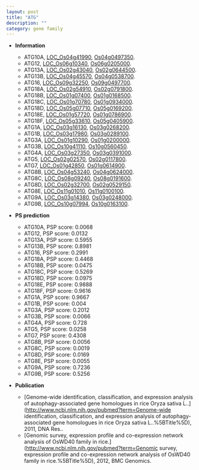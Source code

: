 ```yaml
---
layout: post
title: "ATG"
description: ""
category: gene family
---
```


* **Information**  
    + ATG10A, [LOC_Os04g41990](http://rice.uga.edu/cgi-bin/ORF_infopage.cgi?orf=LOC_Os04g41990), [Os04g0497350](http://rapdb.dna.affrc.go.jp/viewer/gbrowse_details/irgsp1?name=Os04g0497350).
    + ATG12, [LOC_Os06g10340](http://rice.uga.edu/cgi-bin/ORF_infopage.cgi?orf=LOC_Os06g10340), [Os06g0205000](http://rapdb.dna.affrc.go.jp/viewer/gbrowse_details/irgsp1?name=Os06g0205000).
    + ATG13A, [LOC_Os02g43040](http://rice.uga.edu/cgi-bin/ORF_infopage.cgi?orf=LOC_Os02g43040), [Os02g0644500](http://rapdb.dna.affrc.go.jp/viewer/gbrowse_details/irgsp1?name=Os02g0644500).
    + ATG13B, [LOC_Os04g45570](http://rice.uga.edu/cgi-bin/ORF_infopage.cgi?orf=LOC_Os04g45570), [Os04g0538700](http://rapdb.dna.affrc.go.jp/viewer/gbrowse_details/irgsp1?name=Os04g0538700).
    + ATG16, [LOC_Os09g32250](http://rice.uga.edu/cgi-bin/ORF_infopage.cgi?orf=LOC_Os09g32250), [Os09g0497700](http://rapdb.dna.affrc.go.jp/viewer/gbrowse_details/irgsp1?name=Os09g0497700).
    + ATG18A, [LOC_Os02g54910](http://rice.uga.edu/cgi-bin/ORF_infopage.cgi?orf=LOC_Os02g54910), [Os02g0791800](http://rapdb.dna.affrc.go.jp/viewer/gbrowse_details/irgsp1?name=Os02g0791800).
    + ATG18B, [LOC_Os01g07400](http://rice.uga.edu/cgi-bin/ORF_infopage.cgi?orf=LOC_Os01g07400), [Os01g0168500](http://rapdb.dna.affrc.go.jp/viewer/gbrowse_details/irgsp1?name=Os01g0168500).
    + ATG18C, [LOC_Os01g70780](http://rice.uga.edu/cgi-bin/ORF_infopage.cgi?orf=LOC_Os01g70780), [Os01g0934000](http://rapdb.dna.affrc.go.jp/viewer/gbrowse_details/irgsp1?name=Os01g0934000).
    + ATG18D, [LOC_Os05g07710](http://rice.uga.edu/cgi-bin/ORF_infopage.cgi?orf=LOC_Os05g07710), [Os05g0169200](http://rapdb.dna.affrc.go.jp/viewer/gbrowse_details/irgsp1?name=Os05g0169200).
    + ATG18E, [LOC_Os01g57720](http://rice.uga.edu/cgi-bin/ORF_infopage.cgi?orf=LOC_Os01g57720), [Os01g0786900](http://rapdb.dna.affrc.go.jp/viewer/gbrowse_details/irgsp1?name=Os01g0786900).
    + ATG18F, [LOC_Os05g33610](http://rice.uga.edu/cgi-bin/ORF_infopage.cgi?orf=LOC_Os05g33610), [Os05g0405900](http://rapdb.dna.affrc.go.jp/viewer/gbrowse_details/irgsp1?name=Os05g0405900).
    + ATG1A, [LOC_Os03g16130](http://rice.uga.edu/cgi-bin/ORF_infopage.cgi?orf=LOC_Os03g16130), [Os03g0268200](http://rapdb.dna.affrc.go.jp/viewer/gbrowse_details/irgsp1?name=Os03g0268200).
    + ATG1B, [LOC_Os03g17980](http://rice.uga.edu/cgi-bin/ORF_infopage.cgi?orf=LOC_Os03g17980), [Os03g0289100](http://rapdb.dna.affrc.go.jp/viewer/gbrowse_details/irgsp1?name=Os03g0289100).
    + ATG3A, [LOC_Os01g10290](http://rice.uga.edu/cgi-bin/ORF_infopage.cgi?orf=LOC_Os01g10290), [Os01g0200000](http://rapdb.dna.affrc.go.jp/viewer/gbrowse_details/irgsp1?name=Os01g0200000).
    + ATG3B, [LOC_Os10g41110](http://rice.uga.edu/cgi-bin/ORF_infopage.cgi?orf=LOC_Os10g41110), [Os10g0560450](http://rapdb.dna.affrc.go.jp/viewer/gbrowse_details/irgsp1?name=Os10g0560450).
    + ATG4A, [LOC_Os03g27350](http://rice.uga.edu/cgi-bin/ORF_infopage.cgi?orf=LOC_Os03g27350), [Os03g0391000](http://rapdb.dna.affrc.go.jp/viewer/gbrowse_details/irgsp1?name=Os03g0391000).
    + ATG5, [LOC_Os02g02570](http://rice.uga.edu/cgi-bin/ORF_infopage.cgi?orf=LOC_Os02g02570), [Os02g0117800](http://rapdb.dna.affrc.go.jp/viewer/gbrowse_details/irgsp1?name=Os02g0117800).
    + ATG7, [LOC_Os01g42850](http://rice.uga.edu/cgi-bin/ORF_infopage.cgi?orf=LOC_Os01g42850), [Os01g0614900](http://rapdb.dna.affrc.go.jp/viewer/gbrowse_details/irgsp1?name=Os01g0614900).
    + ATG8B, [LOC_Os04g53240](http://rice.uga.edu/cgi-bin/ORF_infopage.cgi?orf=LOC_Os04g53240), [Os04g0624000](http://rapdb.dna.affrc.go.jp/viewer/gbrowse_details/irgsp1?name=Os04g0624000).
    + ATG8C, [LOC_Os08g09240](http://rice.uga.edu/cgi-bin/ORF_infopage.cgi?orf=LOC_Os08g09240), [Os08g0191600](http://rapdb.dna.affrc.go.jp/viewer/gbrowse_details/irgsp1?name=Os08g0191600).
    + ATG8D, [LOC_Os02g32700](http://rice.uga.edu/cgi-bin/ORF_infopage.cgi?orf=LOC_Os02g32700), [Os02g0529150](http://rapdb.dna.affrc.go.jp/viewer/gbrowse_details/irgsp1?name=Os02g0529150).
    + ATG8E, [LOC_Os11g01010](http://rice.uga.edu/cgi-bin/ORF_infopage.cgi?orf=LOC_Os11g01010), [Os11g0100100](http://rapdb.dna.affrc.go.jp/viewer/gbrowse_details/irgsp1?name=Os11g0100100).
    + ATG9A, [LOC_Os03g14380](http://rice.uga.edu/cgi-bin/ORF_infopage.cgi?orf=LOC_Os03g14380), [Os03g0248000](http://rapdb.dna.affrc.go.jp/viewer/gbrowse_details/irgsp1?name=Os03g0248000).
    + ATG9B, [LOC_Os10g07994](http://rice.uga.edu/cgi-bin/ORF_infopage.cgi?orf=LOC_Os10g07994), [Os10g0163100](http://rapdb.dna.affrc.go.jp/viewer/gbrowse_details/irgsp1?name=Os10g0163100).

* **PS prediction**
    + ATG10A, PSP score: 0.0068
    + ATG12, PSP score: 0.0132
    + ATG13A, PSP score: 0.5955
    + ATG13B, PSP score: 0.8981
    + ATG16, PSP score: 0.2991
    + ATG18A, PSP score: 0.4468
    + ATG18B, PSP score: 0.0475
    + ATG18C, PSP score: 0.5269
    + ATG18D, PSP score: 0.0975
    + ATG18E, PSP score: 0.9888
    + ATG18F, PSP score: 0.9616
    + ATG1A, PSP score: 0.9667
    + ATG1B, PSP score: 0.004
    + ATG3A, PSP score: 0.2012
    + ATG3B, PSP score: 0.0066
    + ATG4A, PSP score: 0.728
    + ATG5, PSP score: 0.0258
    + ATG7, PSP score: 0.4308
    + ATG8B, PSP score: 0.0056
    + ATG8C, PSP score: 0.0019
    + ATG8D, PSP score: 0.0169
    + ATG8E, PSP score: 0.0055
    + ATG9A, PSP score: 0.7236
    + ATG9B, PSP score: 0.5256

* **Publication**  
    + [Genome-wide identification, classification, and expression analysis of autophagy-associated gene homologues in rice Oryza sativa L..](http://www.ncbi.nlm.nih.gov/pubmed?term=Genome-wide identification, classification, and expression analysis of autophagy-associated gene homologues in rice Oryza sativa L..%5BTitle%5D), 2011, DNA Res..
    + [Genomic survey, expression profile and co-expression network analysis of OsWD40 family in rice.](http://www.ncbi.nlm.nih.gov/pubmed?term=Genomic survey, expression profile and co-expression network analysis of OsWD40 family in rice.%5BTitle%5D), 2012, BMC Genomics.


